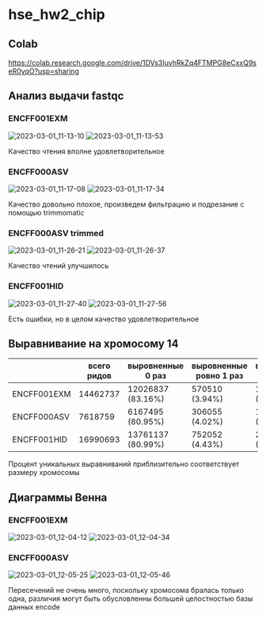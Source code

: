 # hse_hw2_chip
## Colab
https://colab.research.google.com/drive/1DVs3IuvhRkZq4FTMPG8eCxxQ9seR0yqO?usp=sharing
## Анализ выдачи fastqc
### ENCFF001EXM
![2023-03-01_11-13-10](https://user-images.githubusercontent.com/87602071/222082022-8e22cc97-a7e7-466a-9ff2-60971bc97d78.png)
![2023-03-01_11-13-53](https://user-images.githubusercontent.com/87602071/222082033-eec38f70-e642-4abe-ba21-855c2af3a635.png)

Качество чтения вполне удовлетворительное
### ENCFF000ASV
![2023-03-01_11-17-08](https://user-images.githubusercontent.com/87602071/222082908-31d9af17-569b-464b-a403-99526980b065.png)
![2023-03-01_11-17-34](https://user-images.githubusercontent.com/87602071/222082915-e3e3b40b-439b-4f32-a1cf-32a36d6c820a.png)

Качество довольно плохое, произведем фильтрацию и подрезание c помощью trimmomatic
### ENCFF000ASV trimmed
![2023-03-01_11-26-21](https://user-images.githubusercontent.com/87602071/222084685-248c3c08-bf15-4799-a8fe-68179e189f8c.png)
![2023-03-01_11-26-37](https://user-images.githubusercontent.com/87602071/222084693-3179762a-d172-4f53-8705-5f303e11445d.png)

Качество чтений улучшилось
### ENCFF001HID
![2023-03-01_11-27-40](https://user-images.githubusercontent.com/87602071/222084967-c5171015-6d9a-4214-b9b8-7a6ed8a84929.png)
![2023-03-01_11-27-56](https://user-images.githubusercontent.com/87602071/222084977-f9637cff-afaa-49d8-ac96-a9939770621e.png)

Есть ошибки, но в целом качество удовлетворительное
## Выравнивание на хромосому 14

|                       |**всего ридов**|**выровненные 0 раз**|**выровненные ровно 1 раз**|**выровненные более 1 раза**|
|-----------------------|---------------|---------------------|---------------------------|----------------------------|
|ENCFF001EXM            |   14462737    |  12026837 (83.16%)  |      570510 (3.94%)      |       1865390 (12.90%)     |
|ENCFF000ASV            |   7618759     |  6167495 (80.95%)  |      306055 (4.02%)      |      1145209 (15.03%)     |
|ENCFF001HID            |   16990693    |  13761137 (80.99%)  |      752052 (4.43%)      |       2477504 (14.58%)     |

Процент уникальных выравниваний приблизительно соответствует размеру хромосомы
## Диаграммы Венна
### ENCFF001EXM
![2023-03-01_12-04-12](https://user-images.githubusercontent.com/87602071/222093124-64137799-0c6a-428c-85ec-039365eef64e.png)
![2023-03-01_12-04-34](https://user-images.githubusercontent.com/87602071/222093130-915a10b0-f368-4563-be7e-6861800d6693.png)
### ENCFF000ASV
![2023-03-01_12-05-25](https://user-images.githubusercontent.com/87602071/222093373-f766e11b-eb48-409c-887a-a7d747247057.png)
![2023-03-01_12-05-46](https://user-images.githubusercontent.com/87602071/222093391-d1be578d-2442-4fc5-b280-a53ef7d43a1e.png)

Пересечений не очень много, поскольку хромосома бралась только одна, различия могут быть обусловленны большей целостностью базы данных encode
